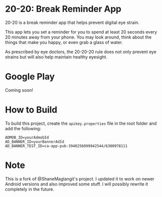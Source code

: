 # 20-20: Break Reminder App
20-20 is a break reminder app that helps prevent digital eye strain.

This app lets you set a reminder for you to spend at least 20 seconds every 20 minutes away from your phone. You may look around, think about the things that make you happy, or even grab a glass of water. 

As prescribed by eye doctors, the 20-20-20 rule does not only prevent eye strains but will also help maintain healthy eyesight.

# Google Play
Coming soon!

# How to Build
To build this project, create the `apikey.properties` file in the root folder and add the following:
```
ADMOB_ID=yourAdmobId
AD_BANNER_ID=yourBannerAdId
AD_BANNER_TEST_ID=ca-app-pub-3940256099942544/6300978111
```    

# Note
This is a fork of @ShaneMaglangit's project. I updated it to work on newer Android versions and also improved some stuff. I will possibly rewrite it completely in the future.

